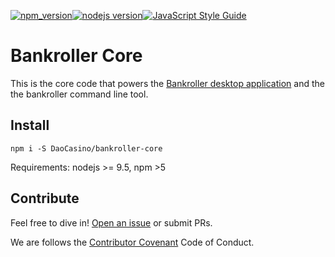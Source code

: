 [![npm_version](https://img.shields.io/npm/v/npm.svg)](https://www.npmjs.com/get-npm)[![nodejs version](https://img.shields.io/badge/nodejs-%3E=9.5-green.svg)](https://nodejs.org/en/download/current/)[![JavaScript Style Guide](https://img.shields.io/badge/code_style-standard-brightgreen.svg)](https://standardjs.com)

# Bankroller Core

This is the core code that powers the [Bankroller desktop application](https://github.com/DaoCasino/BankRollerApp) and the the bankroller command line tool.

## Install
```
npm i -S DaoCasino/bankroller-core
```
Requirements: nodejs >= 9.5, npm >5


## Contribute

Feel free to dive in! [Open an issue](https://github.com/DaoCasino/bankroller-core/issues/new) or submit PRs.

We are follows the [Contributor Covenant](https://www.contributor-covenant.org/version/1/4/code-of-conduct.html) Code of Conduct.
